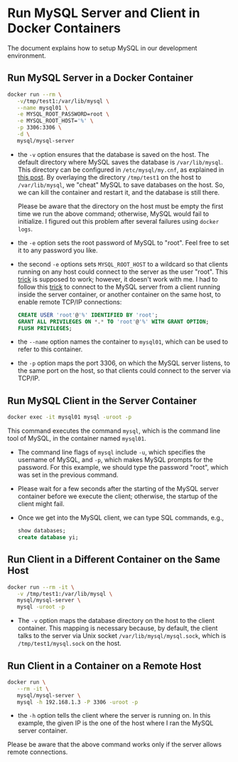 # Run MySQL Server and Client in Docker Containers

The document explains how to setup MySQL in our development environment.

## Run MySQL Server in a Docker Container

```bash
docker run --rm \
   -v/tmp/test1:/var/lib/mysql \
   --name mysql01 \
   -e MYSQL_ROOT_PASSWORD=root \
   -e MYSQL_ROOT_HOST='%' \
   -p 3306:3306 \
   -d \
   mysql/mysql-server
```

- the `-v` option ensures that the database is saved on the host.  The default directory where MySQL saves the database is `/var/lib/mysql`. This directory can be configured in `/etc/mysql/my.cnf`, as explained in [this post](https://www.mkyong.com/mysql/where-does-mysql-stored-the-data-in-my-harddisk/).  By overlaying the directory `/tmp/test1` on the host to `/var/lib/mysql`, we "cheat" MySQL to save databases on the host.  So, we can kill the container and restart it, and the database is still there.

  Please be aware that the directory on the host must be empty the first time we run the above command; otherwise, MySQL would fail to initialize.  I figured out this problem after several failures using `docker logs`.

- the `-e` option sets the root password of MySQL to "root".  Feel free to set it to any password you like.

- the second `-e` options sets `MYSQL_ROOT_HOST` to a wildcard so that clients running on any host could connect to the server as the user "root".  This [trick](https://github.com/docker-library/mysql/issues/241#issuecomment-263011059) is supposed to work; however, it doesn't work with me. I had to follow this [trick](https://stackoverflow.com/a/50385828) to connect to the MySQL server from a client running inside the server container, or another container on the same host, to enable remote TCP/IP connections:

  ```sql
  CREATE USER 'root'@'%' IDENTIFIED BY 'root';
  GRANT ALL PRIVILEGES ON *.* TO 'root'@'%' WITH GRANT OPTION;
  FLUSH PRIVILEGES;
  ```

- the `--name` option names the container to `mysql01`, which can be used to refer to this container.

- the `-p` option maps the port 3306, on which the MySQL server listens, to the same port on the host, so that clients could connect to the server via TCP/IP.

## Run MySQL Client in the Server Container

```bash
docker exec -it mysql01 mysql -uroot -p
```

This command executes the command `mysql`, which is the command line tool of MySQL, in the container named `mysql01`.  

- The command line flags of `mysql` include `-u`, which specifies the username of MySQL, and `-p`, which makes MySQL prompts for the password.  For this example, we should type the password "root", which was set in the previous command.

- Please wait for a few seconds after the starting of the MySQL server container before we execute the client; otherwise, the startup of the client might fail.

- Once we get into the MySQL client, we can type SQL commands, e.g., 

  ```sql
  show databases;
  create database yi;
  ```

## Run Client in a Different Container on the Same Host

```bash
docker run --rm -it \
   -v /tmp/test1:/var/lib/mysql \
   mysql/mysql-server \
   mysql -uroot -p
```

- The `-v` option maps the database directory on the host to the client container. This mapping is necessary because, by default, the client talks to the server via Unix socket `/var/lib/mysql/mysql.sock`, which is `/tmp/test1/mysql.sock` on the host.

## Run Client in a Container on a Remote Host

```bash
docker run \
   --rm -it \
   mysql/mysql-server \
   mysql -h 192.168.1.3 -P 3306 -uroot -p
```

- the `-h` option tells the client where the server is running on.  In this example, the given IP is the one of the host where I ran the MySQL server container.

Please be aware that the above command works only if the server allows remote connections.
